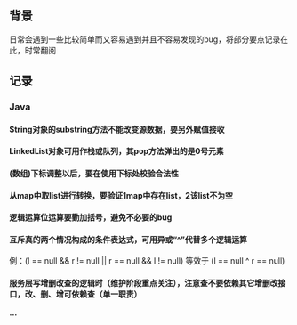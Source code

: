 ## 背景

日常会遇到一些比较简单而又容易遇到并且不容易发现的bug，将部分要点记录在此，时常翻阅

## 记录

### Java

#### String对象的substring方法不能改变源数据，要另外赋值接收

#### LinkedList对象可用作栈或队列，其pop方法弹出的是0号元素

#### (数组)下标调整以后，要在使用下标处校验合法性

#### 从map中取list进行转换，要验证1map中存在list，2该list不为空

#### 逻辑运算位运算要勤加括号，避免不必要的bug

#### 互斥真的两个情况构成的条件表达式，可用异或“^”代替多个逻辑运算

例：(l == null && r != null || r == null && l != null) 等效于 (l == null ^ r == null)

#### 服务层写增删改查的逻辑时（维护阶段重点关注），注意查不要依赖其它增删改接口，改、删、增可依赖查（单一职责）

#### ···
